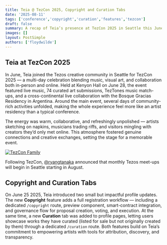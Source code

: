 ```yaml
---
title: Teia @ TezCon 2025, Copyright and Curation Tabs
date: '2025-08-11'
tags: ['conference','copyright','curation','features','tezcon']
draft: false
summary: A recap of Teia’s presence at TezCon 2025 in Seattle this June, highlighting our community’s participation, key takeaways from the conference, and an update on two new user profile features — copyright attribution and curation tabs.
images: []
layout: PostSimple
authors: ['floydwilde']
---
```


## Teia at TezCon 2025

In June, Teia joined the Tezos creative community in Seattle for TezCon 2025 — a multi-day celebration blending music, visual art, and collaboration both in-person and online. Held at Kenyon Hall on June 28, the event featured live music, 74 curated art submissions, TezTones music match-ups, and a cross-continental live collaboration with the Bosque Gracias Residency in Argentina. Around the main event, several days of community-rich activities unfolded, making the whole experience feel more like an artist residency than a typical conference.

The energy was warm, collaborative, and refreshingly unpolished — artists sketching on napkins, musicians trading riffs, and visitors mingling with creators they’d only met online. This atmosphere fostered genuine connections and creative exchanges, setting the stage for a memorable event.

[![TezCon Family](https://pbs.twimg.com/media/GuoOfR5W4AAFgPW.jpg)](https://x.com/ryangtanaka/status/1940040855462756691)

Following TezCon, [@ryangtanaka](https://x.com/ryangtanaka) announced that monthly Tezos meet-ups will begin in Seattle starting in August.

## Copyright and Curation Tabs

On June 25 2025, Teia introduced two small but impactful profile updates. The new **Copyright** feature adds a full registration workflow — including a dedicated `/copyright` route, preview component, smart-contract integration, and governance flow for proposal creation, voting, and execution. At the same time, a new **Curation** tab was added to profile pages, letting users showcase works they have curated (listed for sale but not originally created by them) through a dedicated `/curation` route. Both features build on Teia’s commitment to empowering artists with tools for attribution, discovery, and transparency.
